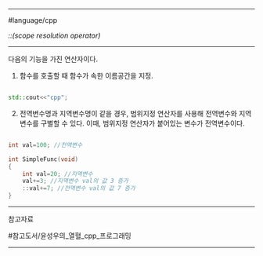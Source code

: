 
---

#language/cpp 

*::(scope resolution operator)*

---

다음의 기능을 가진 연산자이다.

1. 함수를 호출할 때 함수가 속한 이름공간을 지정.

~~~cpp

std::cout<<"cpp";

~~~

2. 전역변수명과 지역변수명이 같을 경우, 범위지정 연산자를 사용해 전역변수와 지역변수를 구별할 수 있다. 이때, 범위지정 연산자가 붙어있는 변수가 전역변수이다.

~~~cpp

int val=100; //전역변수

int SimpleFunc(void)
{
	int val=20; //지역변수
	val+=3; //지역변수 val의 값 3 증가
	::val+=7; //전역변수 val의 값 7 증가
}

~~~

---

참고자료

#참고도서/윤성우의_열혈_cpp_프로그래밍

---